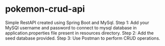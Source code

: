 # pokemon-crud-api

Simple RestAPI created using Spring Boot and MySql.
  Step 1: Add your MySQl username and password to connect to mysql database in application.properties file present in resources directory.
  Step 2: Add the seed database provided.
  Step 3: Use Postman to perform CRUD operations.
